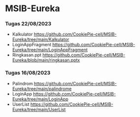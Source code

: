 # MSIB-Eureka
### Tugas 22/08/2023
- Kalkulator
  https://github.com/CookiePie-cell/MSIB-Eureka/tree/main/Kalkulator
- LoginAppFragment
  https://github.com/CookiePie-cell/MSIB-Eureka/tree/main/LoginAppFragment
- Ringkasan.ppt
  https://github.com/CookiePie-cell/MSIB-Eureka/blob/main/ringkasan.pptx

### Tugas 16/08/2023
- Palindrom
  https://github.com/CookiePie-cell/MSIB-Eureka/tree/main/palindrome
- LoginApp
  https://github.com/CookiePie-cell/MSIB-Eureka/tree/main/LoginApp
- UserList
  https://github.com/CookiePie-cell/MSIB-Eureka/tree/main/UserList
